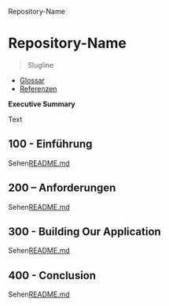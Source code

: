 Repository-Name

# Repository-Name

> Slugline

-   [Glossar](./GLOSSARY.md)
-   [Referenzen](./REFERENCES.md)

**Executive Summary**

Text

## 100 - Einführung

Sehen[README.md](./100/README.md)

## 200 – Anforderungen

Sehen[README.md](./200/README.md)

## 300 - Building Our Application

Sehen[README.md](./300/README.md)

## 400 - Conclusion

Sehen[README.md](./400/README.md)

